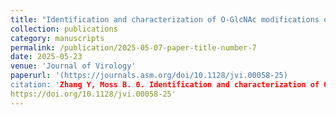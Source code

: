 ```yaml
---
title: "Identification and characterization of O-GlcNAc modifications of a conserved orthopoxvirus core protein"
collection: publications
category: manuscripts
permalink: /publication/2025-05-07-paper-title-number-7
date: 2025-05-23
venue: 'Journal of Virology'
paperurl: '(https://journals.asm.org/doi/10.1128/jvi.00058-25)
citation: 'Zhang Y, Moss B. 0. Identification and characterization of O-GlcNAc modifications of a conserved orthopoxvirus core protein. J Virol 0:e00058-25.
https://doi.org/10.1128/jvi.00058-25'
---
```

